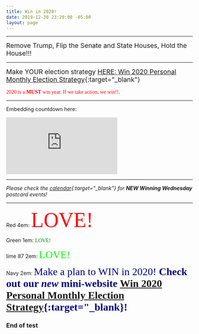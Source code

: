 ```yaml
---
title: Win in 2020!
date: 2019-12-30 23:20:00 -05:00
layout: page
---
```






---

<span style="font-size:1.25em;">Remove Trump, Flip the Senate and State Houses, Hold the House!!!</span>

<p id="demo">
</p>

<script>
// Set the date we're counting down to
var countDownDate = new Date("Nov 3 2020 00:00");

// Update the count down every 1 second
var x = setInterval(function() {

  // Get today's date
  var now = new Date();
    
  // Find the distance between now and the count down date
  var t = countDownDate - now;
    
  // Time calculations for days
  var days = Math.floor(t / (1000 * 60 * 60 * 24));
  var hours = Math.floor((t%(1000 * 60 * 60 * 24))/(1000 * 60 * 60)); 
  var minutes = Math.floor((t % (1000 * 60 * 60)) / (1000 * 60)); 
  var seconds = Math.floor((t % (1000 * 60)) / 1000);  

  // Output the result in an element with id="demo"
  var test1 = document.getElementById("demo");
  test1.style.font = "italic bold 30px arial,serif"; 
  //test1.style.textAlign = "center";
//test1.innerHTML = days + " days left until Nov 3, 2020!";
  test1.innerHTML = days + "d " + hours + "h " + minutes + "m " + seconds + "s until Nov 3, 2020!";
  
  
  // If the count down is over, write some text 
  if (t < 0) {
    clearInterval(x);
    document.getElementById("demo").innerHTML = "EXPIRED";
  }
},500);
</script>

---  


<span style="font-style:Brandon; font-size:1.25em;">Make YOUR election strategy [HERE: Win 2020 Personal Monthly Election Strategy](https://sites.google.com/view/win2020personalmonthlystrategy/home){:target="_blank"}</span>

 
<span style="font-family:Papyrus; font-size:1em; color:red">2020 is a **MUST** win year.  If we take action, we win!!</span>. 


---

Embedding countdown here:

<iframe width="300" height="154" src="https://w2.countingdownto.com/2799792" frameborder="0"></iframe>

---

*Please check the [calendar](http://www.indivisibleacton.org/calendar.html){:target="_blank"} for **NEW Winning Wednesday** postcard events!*

---

Red 4em: <span style="font-family:Papyrus; font-size:4em; color:red">LOVE!</span>

Green 1em: <span style="font-family:Papyrus; font-size:1em; color:green">LOVE!</span>

lime 87 2em: <span style="font-family:Papyrus; font-size:2em; color:lime">LOVE!</span>

Navy 2em:
<span style="font-family:Papyrus; font-size:2em; color:Navy">Make a plan to WIN in 2020!  **Check out our *new* mini-website [Win 2020 Personal Monthly Election Strategy](https://sites.google.com/view/win2020personalmonthlystrategy/home){:target="_blank}!**</span>

### End of test
